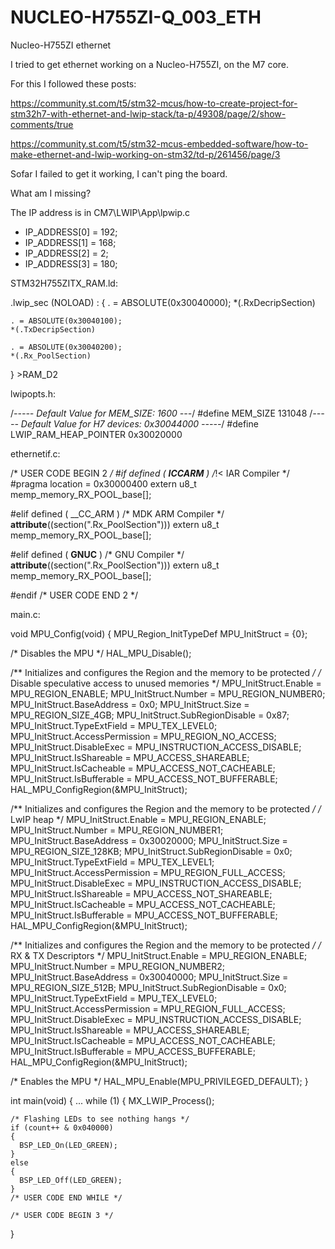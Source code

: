 # NUCLEO-H755ZI-Q_003_ETH
Nucleo-H755ZI ethernet

I tried to get ethernet working on a Nucleo-H755ZI, on the M7 core.

For this I followed these posts:

https://community.st.com/t5/stm32-mcus/how-to-create-project-for-stm32h7-with-ethernet-and-lwip-stack/ta-p/49308/page/2/show-comments/true

https://community.st.com/t5/stm32-mcus-embedded-software/how-to-make-ethernet-and-lwip-working-on-stm32/td-p/261456/page/3

Sofar I failed to get it working, I can't ping the board.

What am I missing?


The IP address is in CM7\LWIP\App\lpwip.c
   * IP_ADDRESS[0] = 192;
   * IP_ADDRESS[1] = 168;
   * IP_ADDRESS[2] = 2;
   * IP_ADDRESS[3] = 180;

STM32H755ZITX_RAM.ld:

  .lwip_sec (NOLOAD) : 
  {
    . = ABSOLUTE(0x30040000);
    *(.RxDecripSection) 
    
    . = ABSOLUTE(0x30040100);
    *(.TxDecripSection)
    
    . = ABSOLUTE(0x30040200);
    *(.Rx_PoolSection) 
  } >RAM_D2

lwipopts.h:

/*----- Default Value for MEM_SIZE: 1600 ---*/
#define MEM_SIZE 131048
/*----- Default Value for H7 devices: 0x30044000 -----*/
#define LWIP_RAM_HEAP_POINTER 0x30020000

ethernetif.c:

/* USER CODE BEGIN 2 */
#if defined ( __ICCARM__ ) /*!< IAR Compiler */
#pragma location = 0x30000400
extern u8_t memp_memory_RX_POOL_base[];

#elif defined ( __CC_ARM )  /* MDK ARM Compiler */
__attribute__((section(".Rx_PoolSection"))) extern u8_t memp_memory_RX_POOL_base[];

#elif defined ( __GNUC__ ) /* GNU Compiler */
__attribute__((section(".Rx_PoolSection"))) extern u8_t memp_memory_RX_POOL_base[];

#endif
/* USER CODE END 2 */

main.c:

void MPU_Config(void)
{
  MPU_Region_InitTypeDef MPU_InitStruct = {0};

  /* Disables the MPU */
  HAL_MPU_Disable();

  /** Initializes and configures the Region and the memory to be protected */
  /* Disable speculative access to unused memories */
  MPU_InitStruct.Enable = MPU_REGION_ENABLE;
  MPU_InitStruct.Number = MPU_REGION_NUMBER0;
  MPU_InitStruct.BaseAddress = 0x0;
  MPU_InitStruct.Size = MPU_REGION_SIZE_4GB;
  MPU_InitStruct.SubRegionDisable = 0x87;
  MPU_InitStruct.TypeExtField = MPU_TEX_LEVEL0;
  MPU_InitStruct.AccessPermission = MPU_REGION_NO_ACCESS;
  MPU_InitStruct.DisableExec = MPU_INSTRUCTION_ACCESS_DISABLE;
  MPU_InitStruct.IsShareable = MPU_ACCESS_SHAREABLE;
  MPU_InitStruct.IsCacheable = MPU_ACCESS_NOT_CACHEABLE;
  MPU_InitStruct.IsBufferable = MPU_ACCESS_NOT_BUFFERABLE;
  HAL_MPU_ConfigRegion(&MPU_InitStruct);

  /** Initializes and configures the Region and the memory to be protected */
  /* LwIP heap */
  MPU_InitStruct.Enable = MPU_REGION_ENABLE;
  MPU_InitStruct.Number = MPU_REGION_NUMBER1;
  MPU_InitStruct.BaseAddress = 0x30020000;
  MPU_InitStruct.Size = MPU_REGION_SIZE_128KB;
  MPU_InitStruct.SubRegionDisable = 0x0;
  MPU_InitStruct.TypeExtField = MPU_TEX_LEVEL1;
  MPU_InitStruct.AccessPermission = MPU_REGION_FULL_ACCESS;
  MPU_InitStruct.DisableExec = MPU_INSTRUCTION_ACCESS_DISABLE;
  MPU_InitStruct.IsShareable = MPU_ACCESS_NOT_SHAREABLE;
  MPU_InitStruct.IsCacheable = MPU_ACCESS_NOT_CACHEABLE;
  MPU_InitStruct.IsBufferable = MPU_ACCESS_NOT_BUFFERABLE;
  HAL_MPU_ConfigRegion(&MPU_InitStruct);

  /** Initializes and configures the Region and the memory to be protected */
  /* RX & TX Descriptors */
  MPU_InitStruct.Enable = MPU_REGION_ENABLE;
  MPU_InitStruct.Number = MPU_REGION_NUMBER2;
  MPU_InitStruct.BaseAddress = 0x30040000;
  MPU_InitStruct.Size = MPU_REGION_SIZE_512B;
  MPU_InitStruct.SubRegionDisable = 0x0;
  MPU_InitStruct.TypeExtField = MPU_TEX_LEVEL0;
  MPU_InitStruct.AccessPermission = MPU_REGION_FULL_ACCESS;
  MPU_InitStruct.DisableExec = MPU_INSTRUCTION_ACCESS_DISABLE;
  MPU_InitStruct.IsShareable = MPU_ACCESS_SHAREABLE;
  MPU_InitStruct.IsCacheable = MPU_ACCESS_NOT_CACHEABLE;
  MPU_InitStruct.IsBufferable = MPU_ACCESS_BUFFERABLE;
  HAL_MPU_ConfigRegion(&MPU_InitStruct);

  /* Enables the MPU */
  HAL_MPU_Enable(MPU_PRIVILEGED_DEFAULT);
}

int main(void)
{
  ...
  while (1)
  {
    MX_LWIP_Process();

    /* Flashing LEDs to see nothing hangs */
    if (count++ & 0x040000)
    {
      BSP_LED_On(LED_GREEN);
    }
    else
    {
      BSP_LED_Off(LED_GREEN);
    }
    /* USER CODE END WHILE */

    /* USER CODE BEGIN 3 */
  }




